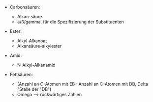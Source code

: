 - Carbonsäuren:
	- Alkan-säure 
	- a/ß/gamma, für die Spezifizierung der Substituenten  


- Ester:
	- Alkyl-Alkanoat
	- Alkansäure-alkylester

- Amid:
	- N-Alkyl-Alkanamid


- Fettsäuren: 
	- (Anzahl an C-Atomen mit EB : Anzahl an C-Atomen mit DB, Delta "Stelle der "DB")
	- Omega --> rückwärtiges Zählen 



